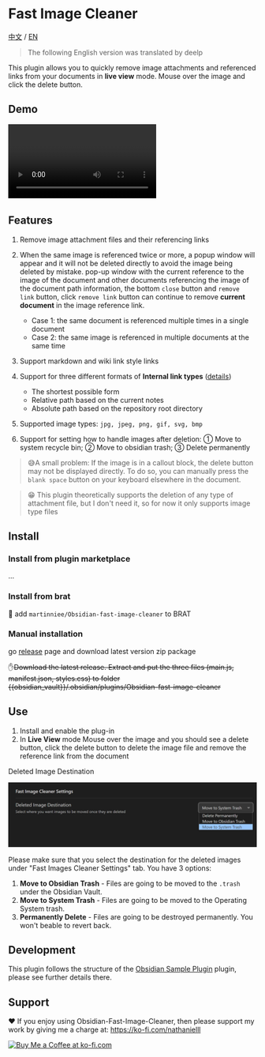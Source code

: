 # Fast Image Cleaner

[中文](./ZH.md) / [EN](./README.md)

> The following English version was translated by deelp

This plugin allows you to quickly remove image attachments and referenced links from your documents in **live view** mode. Mouse over the image and click the delete button.

## Demo





<video src="assets/obsidian插件开发-删除图片插件改进删除方法-20230208-2-ai配音版本.mp4"></video>




## Features

1. Remove image attachment files and their referencing links
2. When the same image is referenced twice or more, a popup window will appear and it will not be deleted directly to avoid the image being deleted by mistake. pop-up window with the current reference to the image of the document and other documents referencing the image of the document path information, the bottom `close` button and `remove link` button, click `remove link` button can continue to remove **current document** in the image reference link.
   - Case 1: the same document is referenced multiple times in a single document
   - Case 2: the same image is referenced in multiple documents at the same time
3. Support markdown and wiki link style links
4. Support for three different formats of **Internal link types** ([details](https://help.obsidian.md/Linking+notes+and+files/Internal+links))

     - The shortest possible form
     - Relative path based on the current notes
     - Absolute path based on the repository root directory

5. Supported image types: `jpg, jpeg, png, gif, svg, bmp`

6. Support for setting how to handle images after deletion: ① Move to system recycle bin; ② Move to obsidian trash; ③ Delete permanently
> 😅A small problem: If the image is in a callout block, the delete button may not be displayed directly. To do so, you can manually press the `blank space` button on your keyboard elsewhere in the document.

> 😁 This plugin theoretically supports the deletion of any type of attachment file, but I don't need it, so for now it only supports image type files



## Install

### Install from plugin marketplace

...

### Install from brat

👦 add  `martinniee/Obsidian-fast-image-cleaner` to BRAT

### Manual installation

go [release](https://github.com/martinniee/Obsidian-fast-image-cleaner/releases) page and download  latest version zip  package

✋~~Download the latest release. Extract and put the three files (main.js, manifest.json, styles.css) to folder {{obsidian_vault}}/.obsidian/plugins/Obsidian-fast-image-cleaner~~

## Use

1. Install and enable the plug-in
2. In **Live View** mode Mouse over the image and you should see a delete button, click the delete button to delete the image file and remove the reference link from the document





Deleted Image Destination

![image-20230209180042264](assets/README-images/image-20230209180042264.png)

Please make sure that you select the destination for the deleted images under "Fast Images Cleaner Settings" tab. You have 3 options:

1. **Move to Obsidian Trash** - Files are going to be moved to the `.trash` under the Obsidian Vault.
2. **Move to System Trash** - Files are going to be moved to the Operating System trash.
3. **Permanently Delete** - Files are going to be destroyed permanently. You won't beable to revert back.



## Development

This plugin follows the structure of the [Obsidian Sample Plugin](https://github.com/obsidianmd/obsidian-sample-plugin) plugin, please see further details there.



## Support

❤ If you enjoy using Obsidian-Fast-Image-Cleaner, then please support my work by giving me a charge at: https://ko-fi.com/nathanielll



<a href='https://ko-fi.com/J3J6IL7MY' target='_blank'><img height='36' style='border:0px;height:36px;' src='https://storage.ko-fi.com/cdn/kofi3.png?v=3' border='0' alt='Buy Me a Coffee at ko-fi.com' /></a>